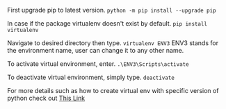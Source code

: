 First upgrade pip to latest version.
`python -m pip install --upgrade pip`

In case if the package virtualenv doesn't exist by default.
`pip install virtualenv`

Navigate to desired directory then type.
`virtualenv ENV3`
ENV3 stands for the environment name, user can change it to any other name.

To activate virtual environment, enter.
`.\ENV3\Scripts\activate`

To deactivate virtual environment, simply type.
`deactivate`

For more details such as how to create virtual env with specific version of python check out [This Link](https://www.c-sharpcorner.com/article/steps-to-set-up-a-virtual-environment-for-python-development/)
